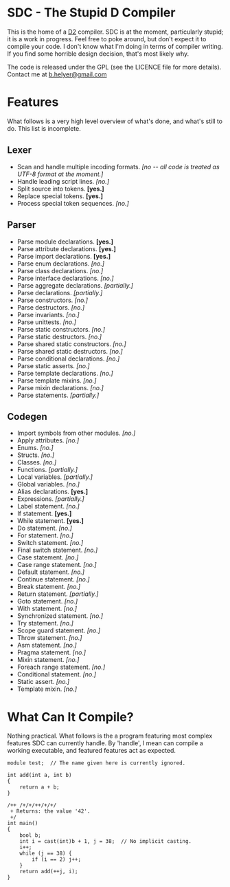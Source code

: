 SDC - The Stupid D Compiler
===========================
This is the home of a [D2](http://www.digitalmars.com/d/2.0) compiler.
SDC is at the moment, particularly stupid; it is a work in progress. Feel free to poke around, but don't expect it to compile your code.
I don't know what I'm doing in terms of compiler writing. If you find some horrible design decision, that's most likely why.

The code is released under the GPL (see the LICENCE file for more details).
Contact me at b.helyer@gmail.com

Features
========
What follows is a very high level overview of what's done, and what's still to do.
This list is incomplete.

Lexer
-----
* Scan and handle multiple incoding formats.  _[no -- all code is treated as UTF-8 format at the moment.]_
* Handle leading script lines.  _[no.]_
* Split source into tokens.  __[yes.]__
* Replace special tokens.  __[yes.]__
* Process special token sequences.  _[no.]_

Parser
------
* Parse module declarations.  __[yes.]__
* Parse attribute declarations.  __[yes.]__
* Parse import declarations.  __[yes.]__
* Parse enum declarations.  _[no.]_
* Parse class declarations.  _[no.]_
* Parse interface declarations.  _[no.]_
* Parse aggregate declarations.  _[partially.]_
* Parse declarations.  _[partially.]_
* Parse constructors.  _[no.]_
* Parse destructors.  _[no.]_
* Parse invariants.  _[no.]_
* Parse unittests.  _[no.]_
* Parse static constructors.  _[no.]_
* Parse static destructors.  _[no.]_
* Parse shared static constructors.  _[no.]_
* Parse shared static destructors.  _[no.]_
* Parse conditional declarations.  _[no.]_
* Parse static asserts.  _[no.]_
* Parse template declarations.  _[no.]_
* Parse template mixins.  _[no.]_
* Parse mixin declarations.  _[no.]_
* Parse statements.  _[partially.]_

Codegen
-------
* Import symbols from other modules.  _[no.]_
* Apply attributes.  _[no.]_
* Enums.  _[no.]_
* Structs.  _[no.]_
* Classes.  _[no.]_
* Functions.  _[partially.]_
* Local variables.  _[partially.]_
* Global variables.  _[no.]_
* Alias declarations.  __[yes.]__
* Expressions.  _[partially.]_
* Label statement.  _[no.]_
* If statement.  __[yes.]__
* While statement.  __[yes.]__
* Do statement.  _[no.]_
* For statement.  _[no.]_
* Switch statement.  _[no.]_
* Final switch statement.  _[no.]_
* Case statement.  _[no.]_
* Case range statement.  _[no.]_
* Default statement.  _[no.]_
* Continue statement.  _[no.]_
* Break statement.  _[no.]_
* Return statement.  _[partially.]_
* Goto statement.  _[no.]_
* With statement.  _[no.]_
* Synchronized statement.  _[no.]_
* Try statement.  _[no.]_
* Scope guard statement.  _[no.]_
* Throw statement.  _[no.]_
* Asm statement.  _[no.]_
* Pragma statement.  _[no.]_
* Mixin statement.  _[no.]_
* Foreach range statement.  _[no.]_
* Conditional statement.  _[no.]_
* Static assert.  _[no.]_
* Template mixin.  _[no.]_


What Can It Compile?
====================
Nothing practical. What follows is the a program featuring most complex features SDC can currently handle.
By 'handle', I mean can compile a working executable, and featured features act as expected.

    module test;  // The name given here is currently ignored.
    
    int add(int a, int b)
    {
        return a + b;
    }
    
    /++ /+/+/++/+/+/
     + Returns: the value '42'.
     +/
    int main()
    {
        bool b;
        int i = cast(int)b + 1, j = 38;  // No implicit casting.
        i++;
        while (j == 38) {
            if (i == 2) j++;
        }
        return add(++j, i);
    }
